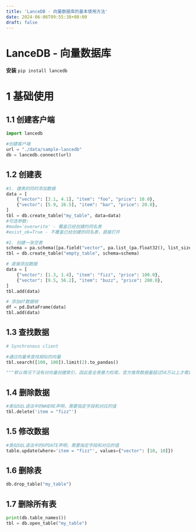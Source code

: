 ```yaml
---
title: 'LanceDB - 向量数据库的基本使用方法'
date: 2024-06-06T09:55:38+08:00
draft: false
---
```

# LanceDB - 向量数据库

**安装** `pip install lancedb`

# 1 基础使用

## 1.1 创建客户端

```python
import lancedb

#创建客户端
url = "./data/sample-lancedb"
db = lancedb.connect(url)
```

## 1.2 创建表

```python
#1. 建表的同时添加数据
data = [
    {"vector": [3.1, 4.1], "item": "foo", "price": 10.0},
    {"vector": [5.9, 26.5], "item": "bar", "price": 20.0},
]
tbl = db.create_table("my_table", data=data)
#可选参数:
#mode='overwrite' - 覆盖已经创建的同名表
#exist_ok=True - 不覆盖已经创建的同名表，直接打开
```

```python
#2. 创建一张空表
schema = pa.schema([pa.field("vector", pa.list_(pa.float32(), list_size=2))])
tbl = db.create_table("empty_table", schema=schema)

# 直接添加数据
data = [
    {"vector": [1.3, 1.4], "item": "fizz", "price": 100.0},
    {"vector": [9.5, 56.2], "item": "buzz", "price": 200.0},
]
tbl.add(data)

# 添加df数据帧
df = pd.DataFrame(data)
tbl.add(data)
```

## 1.3 查找数据

```python
# Synchronous client

#通过向量来查找相似的向量
tbl.search([100, 100]).limit(2).to_pandas()

"""默认情况下没有对向量创建索引，因此是全表暴力检索。官方推荐数据量超过50万以上才需要创建索引，否则全表暴力检索的延迟也在可以接受的范围之内。"""
```

## 1.4 删除数据

```python
#类似SQL语法中的WHERE声明，需要指定字段和对应的值
tbl.delete('item = "fizz"')
```

## 1.5 修改数据

```python
#类似SQL语法中的UPDATE声明，需要指定字段和对应的值
table.update(where='item = "fizz"', values={"vector": [10, 10]})
```

## 1.6 删除表

```python
db.drop_table("my_table")
```

## 1.7 删除所有表

```python
print(db.table_names())
tbl = db.open_table("my_table")
```

